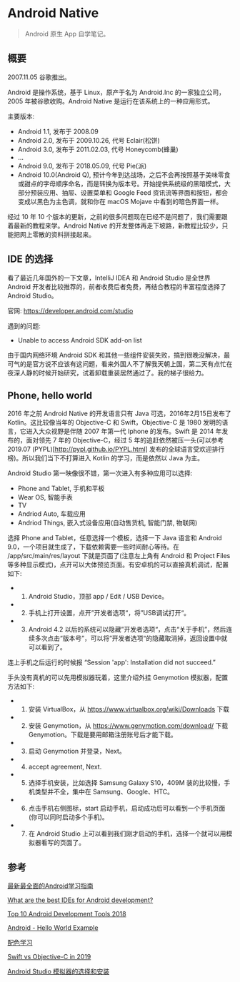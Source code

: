 # Android Native

> Android 原生 App 自学笔记。

## 概要

2007.11.05 谷歌推出。

Android 是操作系统，基于 Linux，原产于名为 Android.Inc 的一家独立公司，2005 年被谷歌收购。Android Native 是运行在该系统上的一种应用形式。

主要版本:
- Android 1.1, 发布于 2008.09
- Android 2.0, 发布于 2009.10.26, 代号 Eclair(松饼)
- Android 3.0, 发布于 2011.02.03, 代号 Honeycomb(蜂巢)
- ...
- Android 9.0, 发布于 2018.05.09, 代号 Pie(派)
- Android 10.0(Android Q), 预计今年到达战场，之后不会再按照基于美味零食或甜点的字母顺序命名，而是转换为版本号。开始提供系统级的黑暗模式，大部分预装应用、抽屉、设置菜单和 Google Feed 资讯流等界面和按钮，都会变成以黑色为主色调，就和你在 macOS Mojave 中看到的暗色界面一样。

经过 10 年 10 个版本的更新，之前的很多问题现在已经不是问题了，我们需要跟着最新的教程来学。Android Native 的开发整体再走下坡路，新教程比较少，只能把网上零散的资料拼接起来。

## IDE 的选择

看了最近几年国外的一下文章，IntelliJ IDEA 和 Android Studio 是全世界 Android 开发者比较推荐的，前者收费后者免费，再结合教程的丰富程度选择了 Android Studio。

官网: https://developer.android.com/studio

遇到的问题:

- Unable to access Android SDK add-on list

由于国内网络环境 Android SDK 和其他一些组件安装失败，搞到很晚没解决，最可气的是官方说不应该有这问题，看来外国人不了解我天朝上国，第二天有点忙在夜深人静的时候开始研究，试着卸载重装居然通过了。我的梯子很给力。

## Phone, hello world

 2016 年之前 Android Native 的开发语言只有 Java 可选，2016年2月15日发布了 Kotlin。这比较像当年的 Objective-C 和 Swift，Objective-C 是 1980 发明的语言，它进入大众视野是伴随 2007 年第一代 Iphone 的发布。Swift 是 2014 年发布的，面对领先 7 年的 Objective-C，经过 5 年的追赶依然被压一头(可以参考 2019.07 (PYPL)[http://pypl.github.io/PYPL.html] 发布的全球语言受欢迎排行榜)。所以我们当下不打算进入 Kotlin 的学习，而是依然以 Java 为主。

Android Studio 第一映像很不错，第一次进入有多种应用可以选择:
- Phone and Tablet, 手机和平板
- Wear OS, 智能手表
- TV
- Andriod Auto, 车载应用
- Andriod Things, 嵌入式设备应用(自动售货机, 智能门禁, 物联网)

选择 Phone and Tablet，任意选择一个模板，选择一下 Java 语言和 Android 9.0，一个项目就生成了，下载依赖需要一些时间耐心等待。在 /app/src/main/res/layout 下就是页面了(注意左上角有 Android 和 Project Files 等多种显示模式)，点开可以大体预览页面。有安卓机的可以直接真机调试，配置如下:

- 1. Android Studio，顶部 app / Edit / USB Device。
- 2. 手机上打开设置，点开”开发者选项“，将”USB调试打开“。
- 3. Android 4.2 以后的系统可以隐藏”开发者选项“，点击“关于手机”，然后连续多次点击“版本号”，可以将”开发者选项“的隐藏取消掉，返回设置中就可以看到了。

连上手机之后运行的时候报 “Session 'app': Installation did not succeed.”

手头没有真机的可以先用模拟器玩着，这里介绍外挂 Genymotion 模拟器，配置方法如下:
- 1. 安装 VirtualBox，从 https://www.virtualbox.org/wiki/Downloads 下载
- 2. 安装 Genymotion，从 https://www.genymotion.com/download/ 下载 Genymotion。下载是要用邮箱注册账号后才能下载。
- 3. 启动 Genymotion 并登录，Next。
- 4. accept agreement, Next.
- 5. 选择手机安装，比如选择 Samsung Galaxy S10，409M 装的比较慢，手机类型并不全，集中在 Samsung、Google、HTC。
- 6. 点击手机右侧图标，start 启动手机，启动成功后可以看到一个手机页面(你可以同时启动多个手机)。
- 7. 在 Android Studio 上可以看到我们刚才启动的手机，选择一个就可以用模拟器看写的页面了。

## 参考

[最新最全面的Android学习指南](https://zhuanlan.zhihu.com/p/70005857)

[What are the best IDEs for Android development?](https://www.slant.co/topics/1321/~best-ides-for-android-development)

[Top 10 Android Development Tools 2018](https://www.amarinfotech.com/best-android-development-tools-2018.html)

[Android - Hello World Example](https://www.tutorialspoint.com/android/android_hello_world_example.htm)

[配色学习](https://www.zhihu.com/question/22148127/answer/730635611)

[Swift vs Objective-C in 2019](https://medium.com/swiftify/swift-vs-objective-c-comparison-32aba9dad4e3)

[Android Studio 模拟器的选择和安装](https://blog.csdn.net/qq_33505204/article/details/78452286)
